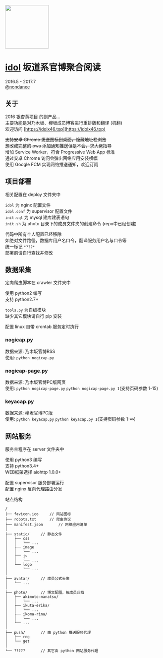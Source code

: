 <img src="https://raw.githubusercontent.com/nondanee/idol/master/static/android_launcher.png" width="140" height="140">

# [idol](https://idolx46.top) 坂道系官博聚合阅读  
2016.5 - 2017.7  
[@nondanee](http://weibo.com/2314621010) 

## 关于
2016 银杏黄项目 的副产品...    
主要功能是对乃木坂、欅坂成员博客进行重排版和翻译 (机翻)  
欢迎访问 [https://idolx46.top](https://idolx46.top)  

~~支持安卓 Chrome 发送图标到桌面，隐藏地址栏浏览~~  
~~想改成完整的 pwa 添加通知推送但是不会，求大佬指导~~  
增加 Service Worker，符合 Progressive Web App 标准  
通过安卓 Chrome 访问会弹出网络应用安装横幅  
使用 Google FCM 实现网络推送通知，欢迎订阅  
  

## 项目部署  
相关配置在 deploy 文件夹中  
  
```idol``` 为 nginx 配置文件  
```idol.conf``` 为 supervisor 配置文件  
```init.sql``` 为 mysql 建库建表语句  
```init.sh``` 为 photo 目录下的成员文件夹的创建命令 (repo中已经创建)  
  
代码中所有个人配置已经移除  
如绝对文件路径，数据库用户名口令，翻译服务用户名与口令等  
统一标记 ```*???*```  
部署前请自行查找并修改  
  
  
## 数据采集  
定向爬虫脚本在 crawler 文件夹中  
  
使用 python2 编写  
支持 python2.7+  
  
```tools.py``` 为自编模块  
缺少其它模块请自行 pip 安装  
  
配置 linux 自带 crontab 服务定时执行  
  
  
### nogicap.py   
数据来源: 乃木坂官博RSS  
使用: ```python nogicap.py```  
### nogicap-page.py   
数据来源: 乃木坂官博PC版网页  
使用: ```python nogicap-page.py``` ```python nogicap-page.py 1```(支持页码参数 1-15)  
### keyacap.py   
数据来源: 欅坂官博PC版  
使用: ```python keyacap.py``` ```python keyacap.py 1```(支持页码参数 1-∞)  
  
## 网站服务  
服务主程序在 server 文件夹中  
  
使用 python3 编写  
支持 python3.4+  
WEB框架选择 aiohttp 1.0.0+  
  
配置 supervisor 服务部署运行  
配置 nginx 反向代理路由分发  
  
站点结构  
```  
/
├── favicon.ico		// 网站图标
├── robots.txt		// 爬虫协议
├── manifest.json		// 网络应用清单
│
├── static/		// 静态文件  
│   ├── css
│   │   └── ...
│   ├── image
│   │   └── ...
│   ├── js
│   │   └── ...
│   └── logo
│       └── ...
│ 
├── avatar/		// 成员公式头像  
│   └── ...
│
├── photo/		// 博文配图，按成员归档 
│   ├── akimoto-manatsu/
│   │   └── ...
│   ├── ikuta-erika/
│   │   └── ...
│   ├── ikoma-rina/
│   │   └── ...
│   └── ...
│
├── push/		// 由 python 推送服务代理
│   ├── reg
│   └── get
│
└── ?????		// 其它由 python 网站服务代理  
```  
  